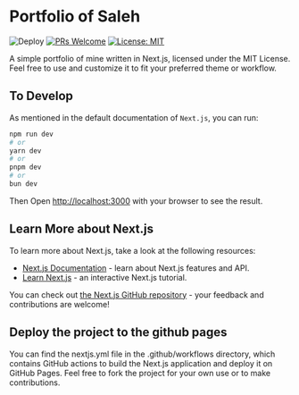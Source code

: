 # Portfolio of Saleh

![Deploy](https://github.com/SirSaleh/Portfolio/actions/workflows/nextjs.yml/badge.svg)
[![PRs Welcome](https://img.shields.io/badge/PRs-welcome-brightgreen.svg?style=flat-square)](http://makeapullrequest.com)
[![License: MIT](https://img.shields.io/badge/License-MIT-yellow.svg)](https://opensource.org/licenses/MIT)

A simple portfolio of mine written in Next.js, licensed under the MIT License. Feel free to use and customize it to fit your preferred theme or workflow.

## To Develop

As mentioned in the default documentation of `Next.js`, you can run:

```bash
npm run dev
# or
yarn dev
# or
pnpm dev
# or
bun dev
```

Then Open [http://localhost:3000](http://localhost:3000) with your browser to see the result.

## Learn More about Next.js

To learn more about Next.js, take a look at the following resources:

- [Next.js Documentation](https://nextjs.org/docs) - learn about Next.js features and API.
- [Learn Next.js](https://nextjs.org/learn) - an interactive Next.js tutorial.

You can check out [the Next.js GitHub repository](https://github.com/vercel/next.js/) - your feedback and contributions are welcome!

## Deploy the project to the github pages

You can find the nextjs.yml file in the .github/workflows directory, which contains GitHub actions to build the Next.js application and deploy it on GitHub Pages. Feel free to fork the project for your own use or to make contributions.
